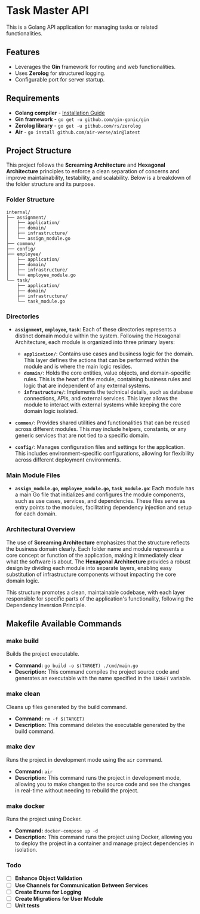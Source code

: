 # Task Master API

This is a Golang API application for managing tasks or related functionalities.

## Features

- Leverages the **Gin** framework for routing and web functionalities.
- Uses **Zerolog** for structured logging.
- Configurable port for server startup.

## Requirements

- **Golang compiler** - [Installation Guide](https://go.dev/doc/install)
- **Gin framework** - `go get -u github.com/gin-gonic/gin`
- **Zerolog library** - `go get -u github.com/rs/zerolog`
- **Air** - `go install github.com/air-verse/air@latest`

## Project Structure

This project follows the **Screaming Architecture** and **Hexagonal Architecture** principles to enforce a clean separation of concerns and improve maintainability, testability, and scalability. Below is a breakdown of the folder structure and its purpose.

### Folder Structure

```plaintext
internal/
├── assignment/
│   ├── application/
│   ├── domain/
│   ├── infrastructure/
│   └── assign_module.go
├── common/
├── config/
├── employee/
│   ├── application/
│   ├── domain/
│   ├── infrastructure/
│   └── employee_module.go
└── task/
    ├── application/
    ├── domain/
    ├── infrastructure/
    └── task_module.go
```


### Directories

- **`assignment`, `employee`, `task`**: Each of these directories represents a distinct domain module within the system. Following the Hexagonal Architecture, each module is organized into three primary layers:
  - **`application/`**: Contains use cases and business logic for the domain. This layer defines the actions that can be performed within the module and is where the main logic resides.
  - **`domain/`**: Holds the core entities, value objects, and domain-specific rules. This is the heart of the module, containing business rules and logic that are independent of any external systems.
  - **`infrastructure/`**: Implements the technical details, such as database connections, APIs, and external services. This layer allows the module to interact with external systems while keeping the core domain logic isolated.

- **`common/`**: Provides shared utilities and functionalities that can be reused across different modules. This may include helpers, constants, or any generic services that are not tied to a specific domain.

- **`config/`**: Manages configuration files and settings for the application. This includes environment-specific configurations, allowing for flexibility across different deployment environments.

### Main Module Files

- **`assign_module.go`, `employee_module.go`, `task_module.go`**: Each module has a main Go file that initializes and configures the module components, such as use cases, services, and dependencies. These files serve as entry points to the modules, facilitating dependency injection and setup for each domain.

### Architectural Overview

The use of **Screaming Architecture** emphasizes that the structure reflects the business domain clearly. Each folder name and module represents a core concept or function of the application, making it immediately clear what the software is about. The **Hexagonal Architecture** provides a robust design by dividing each module into separate layers, enabling easy substitution of infrastructure components without impacting the core domain logic.

This structure promotes a clean, maintainable codebase, with each layer responsible for specific parts of the application's functionality, following the Dependency Inversion Principle.


## Makefile Available Commands

### make build

Builds the project executable.

- **Command:** `go build -o $(TARGET) ./cmd/main.go`
- **Description:** This command compiles the project source code and generates an executable with the name specified in the `TARGET` variable.

### make clean

Cleans up files generated by the build command.

- **Command:** `rm -f $(TARGET)`
- **Description:** This command deletes the executable generated by the build command.

### make dev

Runs the project in development mode using the `air` command.

- **Command:** `air`
- **Description:** This command runs the project in development mode, allowing you to make changes to the source code and see the changes in real-time without needing to rebuild the project.

### make docker

Runs the project using Docker.

- **Command:** `docker-compose up -d`
- **Description:** This command runs the project using Docker, allowing you to deploy the project in a container and manage project dependencies in isolation.

### Todo

- [ ] **Enhance Object Validation**
- [ ] **Use Channels for Communication Between Services**
- [ ] **Create Enums for Logging**
- [ ] **Create Migrations for User Module**
- [ ] **Unit tests**